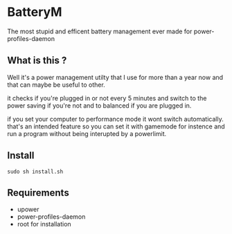 # BatteryM
The most stupid and efficent battery management ever made for power-profiles-daemon

## What is this ? 

Well it's a power management utilty that I use for more than a year now and that can maybe be useful to other.

it checks if you're plugged in or not every 5 minutes and switch to the power saving if you're not and to balanced if you are plugged in.

if you set your computer to performance mode it wont switch automatically. that's an intended feature so you can set it with gamemode for instence and run a program without being interupted by a powerlimit.

## Install

`sudo sh install.sh`

## Requirements
- upower
- power-profiles-daemon
- root for installation
